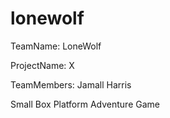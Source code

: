 lonewolf
========

TeamName: LoneWolf

ProjectName: X

TeamMembers: Jamall Harris

Small Box Platform Adventure Game


